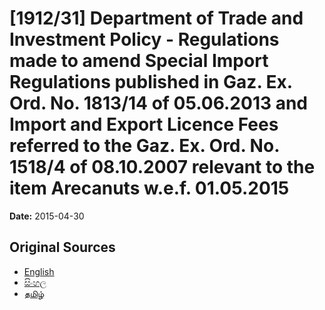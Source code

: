 # [1912/31] Department of Trade and Investment Policy - Regulations made to amend Special Import Regulations published in Gaz. Ex. Ord. No. 1813/14 of 05.06.2013 and Import and Export Licence Fees referred to the Gaz. Ex. Ord. No. 1518/4 of 08.10.2007 relevant to the item Arecanuts w.e.f. 01.05.2015

**Date:** 2015-04-30

## Original Sources

- [English](https://documents.gov.lk/view/extra-gazettes/2015/4/1912-31_E.pdf)
- [සිංහල](https://documents.gov.lk/view/extra-gazettes/2015/4/1912-31_S.pdf)
- [தமிழ்](https://documents.gov.lk/view/extra-gazettes/2015/4/1912-31_T.pdf)

